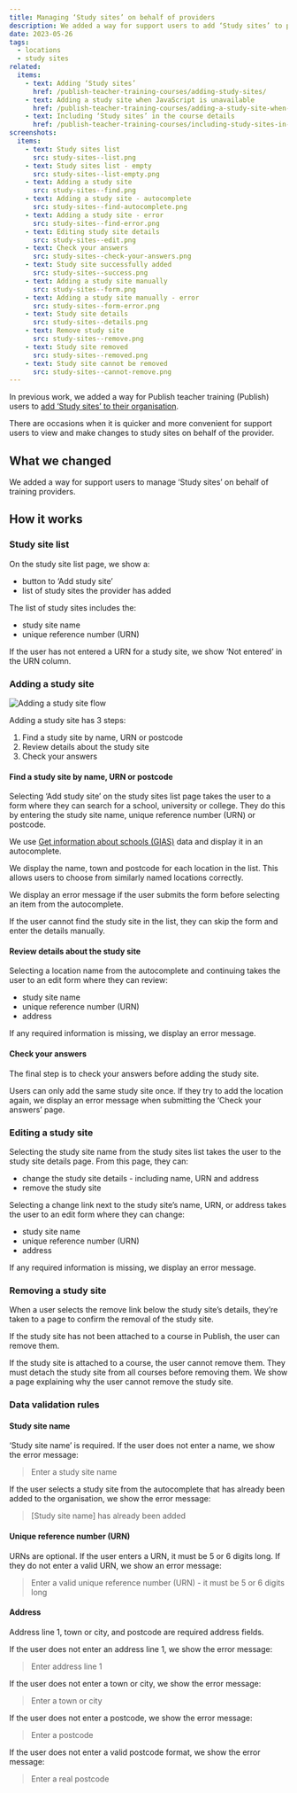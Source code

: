 ```yaml
---
title: Managing ‘Study sites’ on behalf of providers
description: We added a way for support users to add ‘Study sites’ to providers using Get information about schools (GIAS) data
date: 2023-05-26
tags:
  - locations
  - study sites
related:
  items:
    - text: Adding ‘Study sites’
      href: /publish-teacher-training-courses/adding-study-sites/
    - text: Adding a study site when JavaScript is unavailable
      href: /publish-teacher-training-courses/adding-a-study-site-when-javascript-is-unavailable/
    - text: Including ‘Study sites’ in the course details
      href: /publish-teacher-training-courses/including-study-sites-in-the-course-details/
screenshots:
  items:
    - text: Study sites list
      src: study-sites--list.png
    - text: Study sites list - empty
      src: study-sites--list-empty.png
    - text: Adding a study site
      src: study-sites--find.png
    - text: Adding a study site - autocomplete
      src: study-sites--find-autocomplete.png
    - text: Adding a study site - error
      src: study-sites--find-error.png
    - text: Editing study site details
      src: study-sites--edit.png
    - text: Check your answers
      src: study-sites--check-your-answers.png
    - text: Study site successfully added
      src: study-sites--success.png
    - text: Adding a study site manually
      src: study-sites--form.png
    - text: Adding a study site manually - error
      src: study-sites--form-error.png
    - text: Study site details
      src: study-sites--details.png
    - text: Remove study site
      src: study-sites--remove.png
    - text: Study site removed
      src: study-sites--removed.png
    - text: Study site cannot be removed
      src: study-sites--cannot-remove.png
---
```


In previous work, we added a way for Publish teacher training (Publish) users to [add ‘Study sites’ to their organisation](/publish-teacher-training-courses/adding-study-sites/).

There are occasions when it is quicker and more convenient for support users to view and make changes to study sites on behalf of the provider.

## What we changed

We added a way for support users to manage ‘Study sites’ on behalf of training providers.

## How it works

### Study site list

On the study site list page, we show a:

- button to ‘Add study site’
- list of study sites the provider has added

The list of study sites includes the:

- study site name
- unique reference number (URN)

If the user has not entered a URN for a study site, we show ‘Not entered’ in the URN column.

### Adding a study site

![Adding a study site flow](adding-study-sites-flow.png "Adding a study site flow")

Adding a study site has 3 steps:

1. Find a study site by name, URN or postcode
2. Review details about the study site
3. Check your answers

#### Find a study site by name, URN or postcode

Selecting ‘Add study site’ on the study sites list page takes the user to a form where they can search for a school, university or college. They do this by entering the study site name, unique reference number (URN) or postcode.

We use [Get information about schools (GIAS)](https://www.get-information-schools.service.gov.uk/) data and display it in an autocomplete.

We display the name, town and postcode for each location in the list. This allows users to choose from similarly named locations correctly.

We display an error message if the user submits the form before selecting an item from the autocomplete.

If the user cannot find the study site in the list, they can skip the form and enter the details manually.

#### Review details about the study site

Selecting a location name from the autocomplete and continuing takes the user to an edit form where they can review:

- study site name
- unique reference number (URN)
- address

If any required information is missing, we display an error message.

#### Check your answers

The final step is to check your answers before adding the study site.

Users can only add the same study site once. If they try to add the location again, we display an error message when submitting the ‘Check your answers’ page.

### Editing a study site

Selecting the study site name from the study sites list takes the user to the study site details page. From this page, they can:

- change the study site details - including name, URN and address
- remove the study site

Selecting a change link next to the study site’s name, URN, or address takes the user to an edit form where they can change:

- study site name
- unique reference number (URN)
- address

If any required information is missing, we display an error message.

### Removing a study site

When a user selects the remove link below the study site’s details, they’re taken to a page to confirm the removal of the study site.

If the study site has not been attached to a course in Publish, the user can remove them.

If the study site is attached to a course, the user cannot remove them. They must detach the study site from all courses before removing them. We show a page explaining why the user cannot remove the study site.

### Data validation rules

#### Study site name

‘Study site name’ is required. If the user does not enter a name, we show the error message:

> Enter a study site name

If the user selects a study site from the autocomplete that has already been added to the organisation, we show the error message:

> [Study site name] has already been added

#### Unique reference number (URN)

URNs are optional. If the user enters a URN, it must be 5 or 6 digits long. If they do not enter a valid URN, we show an error message:

> Enter a valid unique reference number (URN) - it must be 5 or 6 digits long

#### Address

Address line 1, town or city, and postcode are required address fields.

If the user does not enter an address line 1, we show the error message:

> Enter address line 1

If the user does not enter a town or city, we show the error message:

> Enter a town or city

If the user does not enter a postcode, we show the error message:

> Enter a postcode

If the user does not enter a valid postcode format, we show the error message:

> Enter a real postcode
